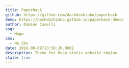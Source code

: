 ```yaml
---
title: Paperback
github: https://github.com/dashdashzako/paperback
demo: https://dashdashzako.github.io/paperback-demo/
author: Damien Caselli
ssg:
  - Hugo
cms:
  - No Cms
date: 2016-08-09T13:58:20.000Z
description: Theme for Hugo static website engine
stale: true
---
```

